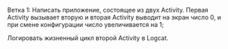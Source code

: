 Ветка 1: Написать приложение, состоящее из двух Activity.
Первая Activity вызывает вторую и вторая Activity выводит на экран число 0, и при смене
конфигурации число увеличивается на 1;

Логировать жизненный цикл второй Activity в Logcat.
